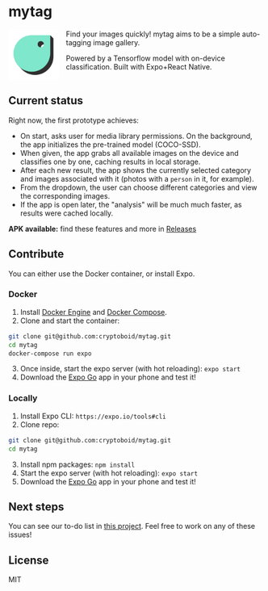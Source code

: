 # mytag

<img width="100vw" src="./assets/icon.png" align="left" style="margin: 0 1em 1em 0"> Find your images quickly! mytag aims to be a simple auto-tagging image gallery. 

Powered by a Tensorflow model with on-device classification. Built with Expo+React Native.
<br>
<br>
## Current status

Right now, the first prototype achieves:
- On start, asks user for media library permissions. On the background, the app initializes the pre-trained model (COCO-SSD).
- When given, the app grabs all available images on the device and classifies one by one, caching results in local storage.
- After each new result, the app shows the currently selected category and images associated with it (photos with a `person` in it, for example).
- From the dropdown, the user can choose different categories and view the corresponding images.
- If the app is open later, the "analysis" will be much much faster, as results were cached locally.

**APK available:** find these features and more in [Releases](https://github.com/cryptoboid/mytag/releases)

## Contribute

You can either use the Docker container, or install Expo.

### Docker

1. Install [Docker Engine](https://docs.docker.com/engine/install/) and [Docker Compose](https://docs.docker.com/compose/install/).
2. Clone and start the container:
```bash
git clone git@github.com:cryptoboid/mytag.git
cd mytag
docker-compose run expo
```
3. Once inside, start the expo server (with hot reloading): `expo start`
4. Download the [Expo Go](https://expo.io/client) app in your phone and test it!

### Locally
1. Install Expo CLI: `https://expo.io/tools#cli`
2. Clone repo:
```bash
git clone git@github.com:cryptoboid/mytag.git
cd mytag
```
3. Install npm packages: `npm install`
4. Start the expo server (with hot reloading): `expo start`
5. Download the [Expo Go](https://expo.io/client) app in your phone and test it!

## Next steps

You can see our to-do list in [this project](https://github.com/cryptoboid/mytag/projects/3). Feel free to work on any of these issues!

## License

MIT
